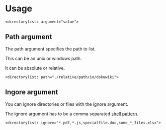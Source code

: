 # Usage

````
<directorylist: argument="value">
````

## Path argument

The path argument specifies the path to list.

This can be an unix or windows path.

It can be absolute or relative.

````
<directorylist: path="./relative/path/in/dokuwiki">
````

## Ingore argument

You can ignore directories or files with the ignore argument.

The ignore argument has to be a comma separated [shell pattern](http://www.php.net/manual/en/function.fnmatch.php).

````
<directorylist: ignore="*.pdf,*.js,specialfile.doc,some_*_files.xlsx">
````